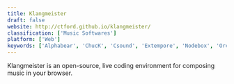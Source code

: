 ```yaml
---
title: Klangmeister
draft: false 
website: http://ctford.github.io/klangmeister/
classification: ['Music Softwares']
platform: ['Web']
keywords: ['Alphabear', 'ChucK', 'Csound', 'Extempore', 'Nodebox', 'Orca', 'Overtone', 'Protovis', 'Pure Data', 'Pyo', 'Renoise', 'Shoebot', 'Sonic Pi', 'Splice Beat Maker', 'SunVox', 'SuperCollider', 'TouchDesigner', 'Vuo', 'Vvvv', 'Wavepot', 'Wob FX 2', 'negasonic']
---
```

Klangmeister is an open-source, live coding environment for composing music in your browser.